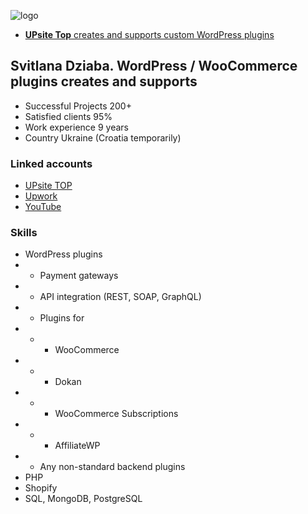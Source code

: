 ![logo](https://upsite.top/wp-content/uploads/2023/12/UPsiteLogo_800x800-150x150.png, "UPsite Top - IT development company from Ukraine creates and supports custom WordPress plugins" )
+ [**UPsite Top** creates and supports custom WordPress plugins](https://upsite.top/wordpress-development/)
## Svitlana Dziaba. WordPress / WooCommerce plugins creates and supports
+ Successful Projects 200+
+ Satisfied clients 95%
+ Work experience 9 years
+ Country Ukraine (Croatia temporarily)
### Linked accounts
+ [UPsite TOP](https://upsite.top/)
+ [Upwork](https://www.upwork.com/freelancers/~01142a3522d3b0675a)
+ [YouTube](https://www.youtube.com/@upsitetop)
### Skills
+ WordPress plugins
+ + Payment gateways
+ + API integration (REST, SOAP, GraphQL)
+ + Plugins for
+ + + WooCommerce
+ + + Dokan
+ + + WooCommerce Subscriptions
+ + + AffiliateWP
+ + Any non-standard backend plugins
+ PHP
+ Shopify
+ SQL, MongoDB, PostgreSQL
